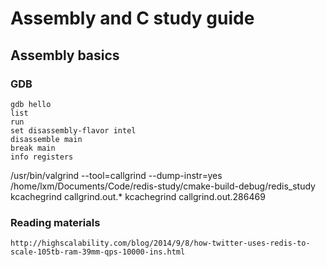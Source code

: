 # Assembly and C study guide

## Assembly basics
### GDB
```gdb
gdb hello
list
run
set disassembly-flavor intel
disassemble main
break main
info registers
```

/usr/bin/valgrind --tool=callgrind --dump-instr=yes /home/lxm/Documents/Code/redis-study/cmake-build-debug/redis_study
kcachegrind callgrind.out.*
kcachegrind callgrind.out.286469

### Reading materials
`http://highscalability.com/blog/2014/9/8/how-twitter-uses-redis-to-scale-105tb-ram-39mm-qps-10000-ins.html`

